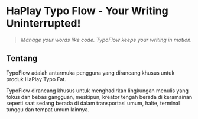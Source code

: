 # HaPlay Typo Flow - Your Writing Uninterrupted!
> *Manage your words like code. TypoFlow keeps your writing in motion.*

## Tentang
TypoFlow adalah antarmuka pengguna yang dirancang khusus untuk produk HaPlay Typo Fat.

TypoFlow dirancang khusus untuk menghadirkan lingkungan menulis yang fokus dan bebas gangguan, meskipun, kreator tengah berada di keramainan seperti saat sedang berada di dalam transportasi umum, halte, terminal tunggu dan tempat umum lainnya.
